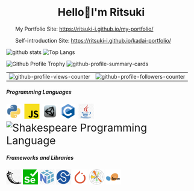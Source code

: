 <h1 align="center">Hello🌙I'm Ritsuki</h1> 
<ul>
  <p>My Portfolio Site: <a href="https://ritsuki-i.github.io/my-portfolio/" target="blank"　rel="noopener noreferrer">https://ritsuki-i.github.io/my-portfolio/</a></p>
  <p>Self-introduction Site: <a href="https://ritsuki-i.github.io/kadai-portfolio/" target="blank" rel="noopener noreferrer">https://ritsuki-i.github.io/kadai-portfolio/</a></p>
</ul>

<p align="left"> 
  <img alt="github stats" height="150px" src="https://github-readme-stats.vercel.app/api?username=ritsuki-i&theme=gruvbox&show_icons=true" />
  <img alt="Top Langs" height="150px" src="https://github-readme-stats.vercel.app/api/top-langs/?username=ritsuki-i&layout=compact&theme=gruvbox" />
</p>
<img alt="Github Profile Trophy" height="150px" src="https://github-profile-trophy.vercel.app/?username=ritsuki-i&theme=gruvbox&column=7" />
<img alt="github-profile-summary-cards" src="https://github-profile-summary-cards.vercel.app/api/cards/profile-details?username=ritsuki-i&theme=dracula" />
<table>
<tr>
<td><img alt="github-profile-views-counter" src="https://komarev.com/ghpvc/?username=ritsuki-i&color=orange" />
<td><img alt="github-profile-followers-counter" src="https://img.shields.io/github/followers/ritsuki-i?color=orange&logo=github" />
</tr>
</table>
<h5 align="left">Programming Languages</h5>
<div align="left" style="font-size:2em">
  <img src="images/python.jpg" alt="python" width="40" height="40"/>
  <img src="images/js.png" alt="js" width="40" height="40"/>
  <img src="images/unity.png" alt="unity(c#)" width="40" height="40"/>
  <img src="images/c.png" alt="c" width="40" height="40"/>
  <img src="images/java.jpg" alt="java" width="40" height="40"/>
  <img src="images/shakespear.png" alt="Shakespeare Programming Language" width="40" height="40"/>
</div>
<h5 align="left">Frameworks and Libraries</h5>
<div align="left">
  <img src="images/flask.jpg" alt="flask" width="40" height="40"/>
  <img src="images/selenium.png" alt="selenium" width="40" height="40"/>
  <img src="images/numpy.jpg" alt="numpy" width="40" height="40"/>
  <img src="images/scipy.jpg" alt="scipy" width="40" height="40"/>
  <img src="images/pytorch.jpg" alt="pytorch" width="40" height="40"/>
  <img src="images/matplotlib.png" alt="matplotlib" width="40" height="40"/>
  <img src="images/sklearn.jpg" alt="sklearn" width="40" height="40"/>
</div>
